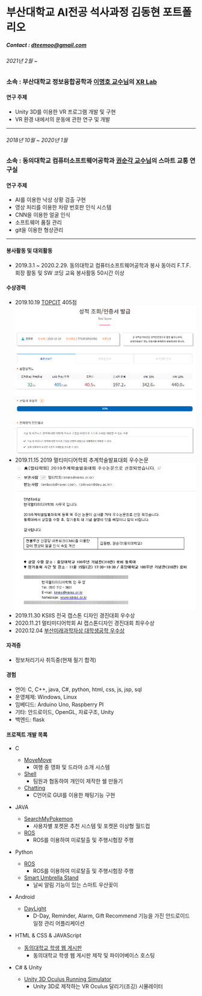 부산대학교 AI전공 석사과정 김동현 포트폴리오
=============
##### Contact : dteemoo@gmail.com

###### 2021년 2월 ~

### 소속 : 부산대학교 정보융합공학과 [이명호 교수님](https://sites.google.com/view/xrhci/people)의 [XR Lab](https://sites.google.com/view/xrhci/home)

#### 연구 주제
- Unity 3D를 이용한 VR 프로그램 개발 및 구현
- VR 환경 내에서의 운동에 관한 연구 및 개발

<hr/>

###### 2018년 10월 ~ 2020년 1월

### 소속 : 동의대학교 컴퓨터소프트웨어공학과 [권순각 교수님](https://se.deu.ac.kr/se/sub02.do)의 스마트 교통 연구실

#### 연구 주제
- AI를 이용한 낙상 상황 검출 구현
- 영상 처리를 이용한 차량 번호판 인식 시스템
- CNN을 이용한 얼굴 인식
- 소프트웨어 품질 관리
- git을 이용한 형상관리

<hr/>

#### 봉사활동 및 대외활동
- 2019.3.1 ~ 2020.2.29. 동의대학교 컴퓨터소프트웨어공학과 봉사 동아리 F.T.F. 회장 활동 및 SW 코딩 교육 봉사활동 50시간 이상

#### 수상경력
- 2019.10.19 [TOPCIT](https://www.topcit.or.kr/info/overview/overview.do) 405점
![TOPCIT SCORE](./TOPCIT.PNG)
- 2019.11.15 2019 멀티미디어학회 추계학술발표대회 우수논문
![scholar](./scholar.PNG)
- 2019.11.30 KSIIS 전국 캡스톤 디자인 경진대회 우수상
- 2020.11.21 멀티미디어학회 AI 캡스톤디자인 경진대회 최우수상
- 2020.12.04 [부산미래과학자상 대학생공학 우수상](http://www.kookje.co.kr/news2011/asp/newsbody.asp?code=2100&key=20201204.22020001270)

#### 자격증
- 정보처리기사 취득중(현재 필기 합격)

#### 경험
- 언어: C, C++, java, C#, python, html, css, js, jsp, sql 
- 운영체제: Windows, Linux
- 임베디드: Arduino Uno, Raspberry PI
- 기타: 안드로이드, OpenGL, 자료구조, Unity
- 백엔드: flask


#### 프로젝트 개발 목록
* C
	* [MoveMove](https://github.com/emboob/DB-TeamProject)
		* 여행 중 영화 및 드라마 소개 시스템
	* [Shell](https://github.com/emboob/SP-Shell)
		* 팀원과 협동하여 개인이 제작한 쉘 만들기
	* [Chatting](https://github.com/emboob/SP-Chat)
		* C언어로 GUI를 이용한 채팅기능 구현
		
* JAVA
	* [SearchMyPokemon](https://github.com/emboob/SW-DesignEngineering)
		* 사용자별 포켓몬 추천 시스템 및 포켓몬 이상형 월드컵
	* [ROS](https://github.com/emboob/Object-oriented-modeling)
		* ROS를 이용하여 미로탈출 및 주행시험장 주행

* Python
	* [ROS](https://github.com/emboob/Object-oriented-modeling)
		* ROS를 이용하여 미로탈출 및 주행시험장 주행
	* [Smart Umbrella Stand](https://github.com/emboob/embedded_TeamProject)
		* 날씨 알림 기능이 있는 스마트 우산꽂이
			
* Android
	* [DayLight](https://github.com/emboob/Android)
		* D-Day, Reminder, Alarm, Gift Recommend 기능을 가진 안드로이드 일정 관리 어플리케이션

* HTML & CSS & JAVAScript
	* [동의대학교 학생 웹 게시판](https://github.com/emboob/Internet-Programming)
		* 동의대학교 학생 웹 게시판 제작 및 파이어베이스 호스팅

* C# & Unity
	* [Unity 3D Oculus Running Simulator](https://github.com/emboob/OculusRunningSimulator)
		* Unity 3D로 제작하는 VR Oculus 달리기(조깅) 시뮬레이터
